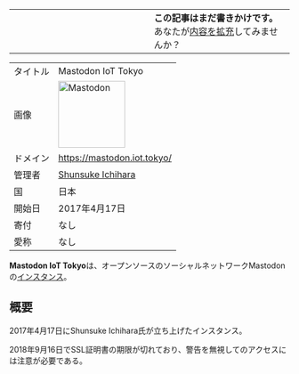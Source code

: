 <div>

<table>
<colgroup>
<col style="width: 50%" />
<col style="width: 50%" />
</colgroup>
<tbody>
<tr class="odd">
<td></td>
<td><strong>この記事はまだ書きかけです。</strong>
<div>
あなたが<a href="https://ja.mstdn.wiki/Mastodon.iot.tokyo&amp;action=edit" rel="nofollow">内容を拡充</a>してみませんか？
</div></td>
</tr>
</tbody>
</table>

|          |                                                                                                                                                                                                                                                                                                        |
|----------|--------------------------------------------------------------------------------------------------------------------------------------------------------------------------------------------------------------------------------------------------------------------------------------------------------|
| タイトル | Mastodon IoT Tokyo                                                                                                                                                                                                                                                                                     |
| 画像     | [<img src="/images/thumb/0/00/Mastodon_logo.png/120px-Mastodon_logo.png" srcset="/images/thumb/0/00/Mastodon_logo.png/180px-Mastodon_logo.png 1.5x, /images/0/00/Mastodon_logo.png 2x" width="120" height="120" alt="Mastodon" />](/%E3%83%95%E3%82%A1%E3%82%A4%E3%83%AB:Mastodon_logo.png "Mastodon") |
| ドメイン | <a href="https://mastodon.iot.tokyo/" rel="nofollow">https://mastodon.iot.tokyo/</a>                                                                                                                                                                                                                   |
| 管理者   | <a href="https://mastodon.iot.tokyo/@skcjapan" rel="nofollow">Shunsuke Ichihara</a>                                                                                                                                                                                                                    |
| 国       | 日本                                                                                                                                                                                                                                                                                                   |
| 開始日   | 2017年4月17日                                                                                                                                                                                                                                                                                          |
| 寄付     | なし                                                                                                                                                                                                                                                                                                   |
| 愛称     | なし                                                                                                                                                                                                                                                                                                   |

**Mastodon IoT Tokyo**は、オープンソースのソーシャルネットワークMastodonの[インスタンス](/%E3%82%A4%E3%83%B3%E3%82%B9%E3%82%BF%E3%83%B3%E3%82%B9 "インスタンス")。

## 概要

2017年4月17日にShunsuke Ichihara氏が立ち上げたインスタンス。

2018年9月16日でSSL証明書の期限が切れており、警告を無視してのアクセスには注意が必要である。

</div>
